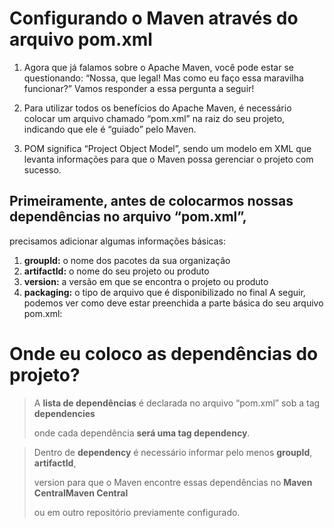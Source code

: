 # Configurando o Maven através do arquivo pom.xml
1. Agora que já falamos sobre o Apache Maven, você pode estar se questionando: 
“Nossa, que legal! Mas como eu faço essa maravilha funcionar?” Vamos responder a essa pergunta a seguir!

2. Para utilizar todos os benefícios do Apache Maven, é necessário colocar um 
arquivo chamado “pom.xml” na raiz do seu projeto, indicando que ele é “guiado” pelo Maven.

3. POM significa “Project Object Model”, sendo um modelo em XML que levanta 
informações para que o Maven possa gerenciar o projeto com sucesso.

## Primeiramente, antes de colocarmos nossas dependências no arquivo “pom.xml”,
precisamos adicionar algumas informações básicas:

1. **groupId:** o nome dos pacotes da sua organização
2. **artifactId:** o nome do seu projeto ou produto
3. **version:** a versão em que se encontra o projeto ou produto
4. **packaging:** o tipo de arquivo que é disponibilizado no final
A seguir, podemos ver como deve estar preenchida a parte básica do seu arquivo pom.xml:


# Onde eu coloco as dependências do projeto?

> A **lista de dependências** é declarada no arquivo “pom.xml” sob a tag 
> **dependencies**
>
> onde cada dependência **será uma tag dependency**.


>Dentro de **dependency** é necessário informar pelo menos **groupId**, 
> **artifactId**,
> 
> version para que o Maven encontre essas dependências no **Maven 
> CentralMaven Central**
> 
> ou em outro repositório previamente configurado.
